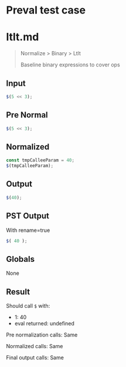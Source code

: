 # Preval test case

# ltlt.md

> Normalize > Binary > Ltlt
>
> Baseline binary expressions to cover ops

## Input

`````js filename=intro
$(5 << 3);
`````

## Pre Normal


`````js filename=intro
$(5 << 3);
`````

## Normalized


`````js filename=intro
const tmpCalleeParam = 40;
$(tmpCalleeParam);
`````

## Output


`````js filename=intro
$(40);
`````

## PST Output

With rename=true

`````js filename=intro
$( 40 );
`````

## Globals

None

## Result

Should call `$` with:
 - 1: 40
 - eval returned: undefined

Pre normalization calls: Same

Normalized calls: Same

Final output calls: Same
